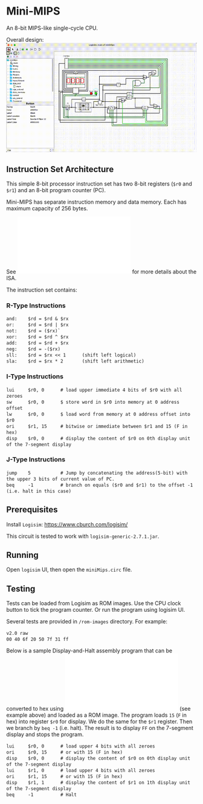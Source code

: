 # Mini-MIPS

An 8-bit MIPS-like single-cycle CPU.

Overall design:
![MiniMips.gif](./assets/MiniMips.gif)

## Instruction Set Architecture

This simple 8-bit processor instruction set has two 8-bit registers (`$r0` and `$r1`) and an 8-bit program counter (PC).

Mini-MIPS has separate instruction memory and data memory. Each has maximum capacity of 256 bytes.

See ![design.pdf](./docs/Design.pdf) for more details about the ISA.

The instruction set contains:

### R-Type Instructions

```
and:    $rd = $rd & $rx
or:     $rd = $rd | $rx
not:    $rd = ($rx)`
xor:    $rd = $rd ^ $rx
add:    $rd = $rd + $rx
neg:    $rd = -($rx)
sll:    $rd = $rx << 1      (shift left logical)
sla:    $rd = $rx * 2       (shift left arithmetic)
```

### I-Type Instructions

```
lui     $r0, 0      # load upper immediate 4 bits of $r0 with all zeroes
sw      $r0, 0      $ store word in $r0 into memory at 0 address offset
lw      $r0, 0      $ load word from memory at 0 address offset into $r0
ori     $r1, 15     # bitwise or immediate between $r1 and 15 (F in hex)
disp    $r0, 0      # display the content of $r0 on 0th display unit of the 7-segment display
```

### J-Type Instructions

```
jump    5           # Jump by concatenating the address(5-bit) with the upper 3 bits of current value of PC.
beq     -1          # branch on equals ($r0 and $r1) to the offset -1 (i.e. halt in this case)
```

## Prerequisites

Install `Logisim`: https://www.cburch.com/logisim/

This circuit is tested to work with `logisim-generic-2.7.1.jar`.

## Running

Open `logisim` UI, then open the `miniMips.circ` file.

## Testing

Tests can be loaded from Logisim as ROM images. Use the CPU clock button to tick the
program counter. Or run the program using logisim UI.

Several tests are provided in `/rom-images` directory. For example:

```
v2.0 raw
00 40 6f 20 50 7f 31 ff
```

Below is a sample Display-and-Halt assembly program that can be converted to hex using ![design.pdf](./docs/Design.pdf)
(see example above) and loaded as a ROM image. The program loads `15` (`F` in hex) into register `$r0` for display.
We do the same for the `$r1` register. Then we branch by `beq -1` (i.e. halt). The result is to display
`FF` on the 7-segment display and stops the program.

```
lui     $r0, 0      # load upper 4 bits with all zeroes
ori     $r0, 15     # or with 15 (F in hex)
disp    $r0, 0      # display the content of $r0 on 0th display unit of the 7-segment display
lui     $r1, 0      # load upper 4 bits with all zeroes
ori     $r1, 15     # or with 15 (F in hex)
disp    $r1, 1      # display the content of $r1 on 1th display unit of the 7-segment display
beq     -1          # Halt
```

